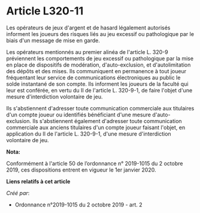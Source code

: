# Article L320-11

Les opérateurs de jeux d'argent et de hasard légalement autorisés informent les joueurs des risques liés au jeu excessif ou
pathologique par le biais d'un message de mise en garde.

Les opérateurs mentionnés au premier alinéa de l'article L. 320-9 préviennent les comportements de jeu excessif ou
pathologique par la mise en place de dispositifs de modération, d'auto-exclusion, et d'autolimitation des dépôts et des
mises. Ils communiquent en permanence à tout joueur fréquentant leur service de communications électroniques au public le
solde instantané de son compte. Ils informent les joueurs de la faculté qui leur est conférée, en vertu du II de l'article L.
320-9-1, de faire l'objet d'une mesure d'interdiction volontaire de jeu.

Ils s'abstiennent d'adresser toute communication commerciale aux titulaires d'un compte joueur ou identifiés bénéficiant
d'une mesure d'auto-exclusion. Ils s'abstiennent également d'adresser toute communication commerciale aux anciens titulaires
d'un compte joueur faisant l'objet, en application du II de l'article L. 320-9-1, d'une mesure d'interdiction volontaire de
jeu.

**Nota:**

Conformément à l'article 50 de l’ordonnance n° 2019-1015 du 2 octobre 2019, ces dispositions entrent en vigueur le 1er
janvier 2020.

**Liens relatifs à cet article**

_Créé par_:

  - Ordonnance n°2019-1015 du 2 octobre 2019 - art. 2
